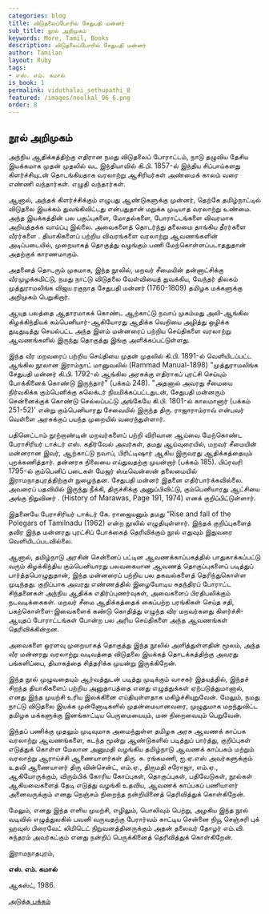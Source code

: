 ```yaml
---
categories: blog
title: விடுதலைப்போரில் சேதுபதி மன்னர்
sub_title: நூல் அறிமுகம்
keywords: More, Tamil, Books
description: விடுதலைப்போரில் சேதுபதி மன்னர்
author: Tamilan
layout: Ruby
tags:
- எஸ். எம். கமால்
is_book: 1
permalink: viduthalai_sethupathi_8
featured: /images/noolkal_96_6.png
order: 8
---
```



## நூல் அறிமுகம்

அந்நிய ஆதிக்கத்திற்கு எதிரான நமது விடுதலைப் போராட்டம், நாடு தழுவிய தேசிய இயக்கமாக முதன் முதலில் வட இந்தியாவில் கி.பி. 1857-ல் இந்திய சிப்பாய்களது கிளர்ச்சியுடன் தொடங்கியதாக வரலாற்று ஆசிரியர்கள் அண்மைக் காலம் வரை எண்ணி வந்தார்கள். எழுதி வந்தார்கள்.

ஆனால், அந்தக் கிளர்ச்சிக்கும் எழுபது ஆண்டுகளுக்கு முன்னர், தெற்கே தமிழ்நாட்டில் விடுதலை இயக்கம் துவங்கிவிட்டது என்பதுதான் மறுக்க முடியாத வரலாற்று உண்மை. அந்த இயக்கத்தின் பல பகுப்புகளை, மோதல்களை, போராட்டங்களை விவரமாக அறியத்தக்க வாய்ப்பு இல்லை. அவைகளைத் தொடர்ந்து தலைமை தாங்கிய தீரர்களை வீரர்களை . தியாகிகளைப் பற்றிய விவரங்களை வரலாற்று ஆவணங்களின் அடிப்படையில், முறையாகத் தொகுத்து வழங்கும் பணி மேற்கொள்ளப்படாததுதான் அதற்குக் காரணமாகும்.

அதனைத் தொடரும் முகமாக, இந்த நூலில், மறவர் சீமையின் தன்னாட்சிக்கு வீரமுழக்கமிட்டு, நமது நாட்டு விடுதலை வேள்வியைத் துவக்கிய, வேந்தர் திலகம் முத்துராமலிங்க விஜய ரகுநாத சேதுபதி மன்னர் (1760-1809) தமிழக மக்களுக்கு அறிமுகம் பெறுகிறார்.

ஆயுத பலத்தை ஆதாரமாகக் கொண்ட ஆற்காட்டு நவாப் முகம்மது அலி-ஆங்கில கிழக்கிந்தியக் கம்பெனியார்-ஆகியோரது ஆதிக்க வெறியை அழித்து ஒழிக்க துடிதுடித்து செயல்பட்ட அந்த இளம் மன்னரைப் பற்றிய செய்திகளை வரலாற்று ஆவணங்களில் இருந்து தொகுத்து இங்கு அளிக்கப்பட்டுள்ளது.

இந்த வீர மறவரைப் பற்றிய செய்தியை முதன் முதலில் கி.பி. 1891-ல் வெளியிடப்பட்ட ஆங்கில நூலான இராம்நாட் மானுவலில் (Rammad Manual-1898) "முத்துராமலிங்க சேதுபதி மன்னர் கி.பி. 1792-ல் ஆங்கில அரசுக்கு எதிராகப் புரட்சி செய்யும் போக்கினைக் கொண்டு இருந்தார்" (பக்கம் 248). "அதனால் அவரது சீமையை நிர்வகிக்க கும்பெனிக்கு கலெக்டர் நியமிக்கப்பட்டதுடன், சேதுபதி மன்னரும் சென்னைக்குக் கொண்டு செல்லப்பட்டு அங்கேயே கி.பி. 1801-ல் காலமானார் (பக்கம் 251-52)' என்று கும்பெனியாரது சேவையில் இருந்த திரு. ராஜாராம்ராவ் என்பவர் வெள்ளை அரசுக்குப் பயந்த முறையில் வரைந்துள்ளார்.

பதினெட்டாம் நூற்றாண்டின் மறவர்களைப் பற்றி விரிவான ஆய்வை மேற்கொண்ட பேராசிரியர் டாக்டர் எஸ். கதிர்வேல் அவர்கள், தமது ஆய்வுரையில், மறவர் சீமையின் மன்னரான இவர், ஆற்காட்டு நவாப், பிரிட்டிஷார் ஆகிய இருவரது ஆதிக்கத்தையும் புறக்கணித்தார். தன்னரசு நிலையை எய்துவதற்கு முயன்றார் (பக்கம் 185). பிப்ரவரி 1795-ல் கும்பெனிப் படைகள் மேஜர் ஸ்டீவென்ஸன் தலைமையில் இராமநாதபுரத்திற்குள் நுழைந்தன. சேதுபதி மன்னர் இதனை எதிர்பார்க்கவில்லை. அவரைப் பதவியில் இருந்து நீக்கி, திருச்சிக்கு அனுப்பிவிட்டு, கும்பெனியாரது ஆட்சியை அங்கு நிறுவினர் . (History of Marawas, Page 191, 1974) எனக் குறிப்பிட்டுள்ளார்.

இதனையே பேராசிரியர் டாக்டர் கே. ராஜையனும் தமது “Rise and fall of the Polegars of Tamilnadu (1962) என்ற நூலில் எழுதியுள்ளார். இந்தக் குறிப்புகளைத் தவிர இந்த மன்னரது புரட்சிப் போக்கைத் தெரிவிக்கும் நூல் எதுவும் இதுவரை வெளியிடப்படவில்லை.

ஆனால், தமிழ்நாடு அரசின் சென்னைப் பட்டின ஆவணக்காப்பகத்தில் பாதுகாக்கப்பட்டு வரும் கிழக்கிந்திய கும்பெனியாரது பலவகையான ஆவணத் தொகுப்புகளைப் படித்துப் பார்த்தபொழுதுதான், இந்த மன்னரைப் பற்றிய பல தகவல்களைத் தெரிந்துகொள்ள முடிந்தது. குறிப்பாக அவரது எண்ணத்தில் இழையோடிய சுதந்திரப் போராட்ட சிந்தனைகள் அந்நிய ஆதிக்க எதிர்ப்புணர்வுகள், அவைகளைப் பிரதிபலிக்கும் நடவடிக்கைகள். மறவர் சீமை ஆதிக்கத்தைக் கைப்பற்ற பரங்கிகள் செய்த சதி, பகற்கொள்ளை-இவைகளைக் கண்டு கொதித்து எழுந்த விர மறவர்களது கிளர்ச்சி-ஆயுதப் போராட்டங்கள் போன்ற பல அரிய செய்திகளை அந்த ஆவணங்கள் தெரிவிக்கின்றன.

அவைகளை ஒரளவு முறையாகத் தொகுத்து இந்த நூலில் அளித்துள்ளதின் மூலம், அந்த வீர மன்னரது வரலாற்று வடிவத்தை விடுதலை இயக்கத் தொடக்கத்திற்கு அவரது பங்களிப்பை, தியாகத்தை சித்தரிக்க முயன்று இருக்கிறேன்.

இந்த நூல் முழுவதையும் ஆர்வத்துடன் படித்து முடிக்கும் வாசகர் இதயத்தில், இந்தச் சிறந்த தியாகிகளைப் பற்றிய அனுதாபத்தை எனது எழுத்துக்கள் ஏற்படுத்துமானால், எனது இந்த முயற்சி உரிய இலக்கினை எய்தியுள்ளதாக மகிழ்ச்சியுறுவேன். மேலும், நமது நாட்டு விடுதலை இயக்க முன்னோடிகளில் முதன்மையானவரை, முழுதுமாக மறந்துவிட்ட தமிழக மக்களுக்கு இனங்காட்டிய பெருமையையும், மன நிறைவையும் பெறுவேன்.

இந்தப் பணிக்கு முதலும் முடிவுமாக அமைந்துள்ள தமிழக அரசு ஆவணக் காப்பக வரலாற்று ஆவணங்களை, கடந்த மூன்று ஆண்டுகளில் படித்துப் பார்த்து, குறிப்புகள் எடுத்துக் கொள்ள மேலான அனுமதி வழங்கிய தமிழ்நாடு ஆவணக் காப்பகம் மற்றும் வரலாற்று ஆராய்ச்சி ஆணையாளர்கள் திரு. சு. ரங்கமணி, ஐ.ஏ.எஸ் அவர்களுக்கும் உதவி ஆணையாளர் திரு வின்சென்ட், எம்.ஏ., திருமதி சரோஜா, எம்.ஏ., ஆகியோருக்கும், விரும்பிக் கோரிய கோப்புகள், தொகுப்புகள், பதிவேடுகள், நூல்கள் ஆகியவைகளைத் தேடி எடுத்து வழங்கி உதவிய, ஆவணக் காப்பகப் பணியாளர் அனைவருக்கும் எனது நெஞ்சம் நிறைந்த நன்றியினைத் தெரிவித்துக் கொள்கிறேன்.

மேலும், எனது இந்த எளிய முயற்சி, எழிலும், பொலிவும் பெற்று, அழகிய இந்த நூல் வடிவில் எழுத்துலகில் பவனி வருவதற்கு பேரார்வம் காட்டிய சென்னை நியூ செஞ்சுரி புக் ஹவுஸ் பிரைவேட் லிமிடெட் நிறுவனத்தினருக்கும் அதன் தலைவர் தோழர் எம்.வி. சுந்தரம் அவர்கட்கும் எனது நன்றிப் பெருக்கினைத் தெரிவித்துக் கொள்கிறேன்.

இராமநாதபுரம்,

**எஸ். எம். கமால்**

ஆகஸ்ட், 1986.

[அடுத்த பக்கம்](viduthalai_sethupathi_9)